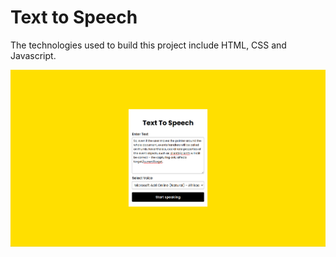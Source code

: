 # Text to Speech

The technologies used to build this project include HTML, CSS and Javascript.

<img  src="ss/demo-text-to-speech.png" alt="demo-pic" />
